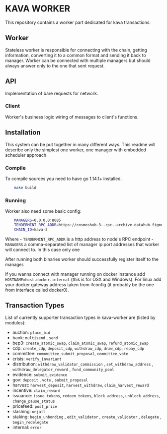# KAVA WORKER

This repository contains a worker part dedicated for kava transactions.

## Worker
Stateless worker is responsible for connecting with the chain, getting information, converting it to a common format and sending it back to manager.
Worker can be connected with multiple managers but should always answer only to the one that sent request.

## API
Implementation of bare requests for network.

### Client
Worker's business logic wiring of messages to client's functions.


## Installation
This system can be put together in many different ways.
This readme will describe only the simplest one worker, one manager with embedded scheduler approach.

### Compile
To compile sources you need to have go 1.14.1+ installed.

```bash
    make build
```

### Running
Worker also need some basic config:

```bash
    MANAGERS=0.0.0.0:8085
    TENDERMINT_RPC_ADDR=https://cosmoshub-3--rpc--archive.datahub.figment.io
    CHAIN_ID=kava-3
```

Where
    - `TENDERMINT_RPC_ADDR` is a http address to node's RPC endpoint
    - `MANAGERS` a comma-separated list of manager ip:port addresses that worker will connect to. In this case only one

After running both binaries worker should successfully register itself to the manager.

If you wanna connect with manager running on docker instance add `HOSTNAME=host.docker.internal` (this is for OSX and Windows). For linux add your docker gateway address taken from ifconfig (it probably be the one from interface called docker0).

## Transaction Types
List of currently supporter transaction types in kava-worker are (listed by modules):
- auction:
   `place_bid` 
- bank:
    `multisend` , `send`
- bep3:
    `create_atomic_swap`, `claim_atomic_swap`, `refund_atomic_swap`
- cdp:
    `create_cdp`, `deposit_cdp`, `withdraw_cdp`, `draw_cdp`, `repay_cdp`
- committee:
 `commmittee_submit_proposal`, `committee_vote`
- crisis:
    `verify_invariant`
- distribution:
    `withdraw_validator_commission` , `set_withdraw_address` , `withdraw_delegator_reward` , `fund_community_pool`
- evidence:
    `submit_evidence`
- gov:
    `deposit` , `vote` , `submit_proposal`
- harvest:
    `harvest_deposit`, `harvest_withdraw`, `claim_harvest_reward`
- incentive: 
    `claim_reward`
- issuance:
    `issue_tokens`, `redeem_tokens`, `block_address`, `unblock_address`, `change_pause_status`
- pricefeed:
    `post_price`
- slashing:
    `unjail`
- staking:
    `begin_unbonding` , `edit_validator` , `create_validator` , `delegate` , `begin_redelegate`
- internal:
    `error`
